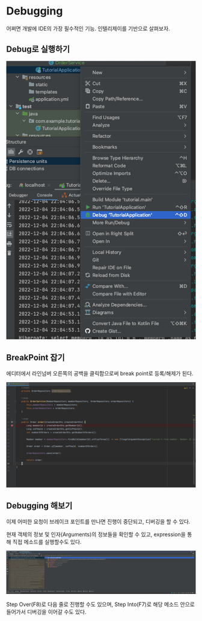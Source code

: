 # Debugging

어쩌면 개발에 IDE의 가장 필수적인 기능. 인텔리제이를 기반으로 살펴보자.

## Debug로 실행하기

![](assets/004_1.png)

## BreakPoint 잡기

에디터에서 라인넘버 오른쪽의 공백을 클릭함으로써 break point로 등록/해제가 된다.

![](assets/004_2.png)


## Debugging 해보기 

이제 어떠한 요청이 브레이크 포인트를 만나면 진행이 중단되고, 디버깅을 할 수 있다.

현재 객체의 정보 및 인자(Arguments)의 정보들을 확인할 수 있고, expression을 통해 직접 메소드를 실행할수도 있다.

![](assets/004_3.png)

Step Over(F8)로 다음 줄로 진행할 수도 있으며, Step Into(F7)로 해당 메소드 안으로 들어가서 디버깅을 이어갈 수도 있다.


